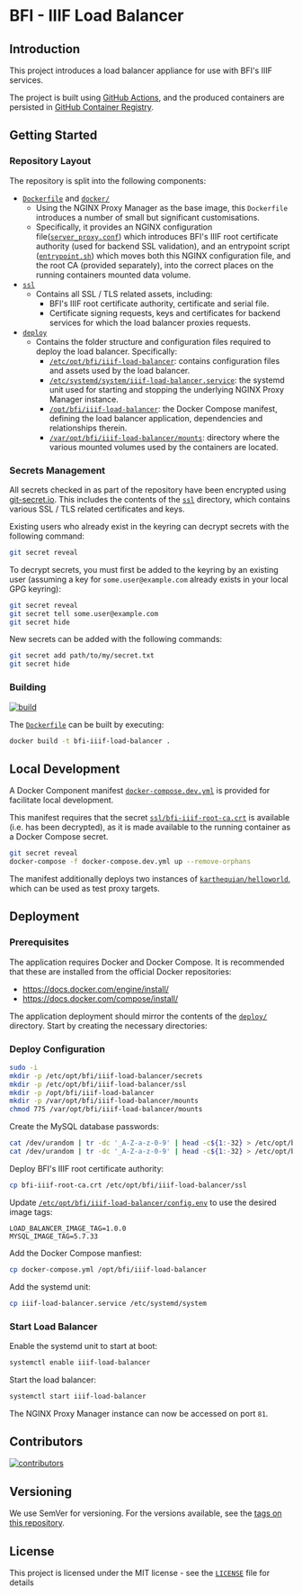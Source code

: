# BFI - IIIF Load Balancer

## Introduction

This project introduces a load balancer appliance for use with BFI's
IIIF services.

The project is built using
[GitHub Actions](https://github.com/bfidatadigipres/bfi-iiif-load-balancer/actions),
and the produced containers are persisted in
[GitHub Container Registry](https://github.com/orgs/bfidatadigipres/packages/container/package/bfi-iiif-load-balancer).

## Getting Started

### Repository Layout

The repository is split into the following components:

- [`Dockerfile`](Dockerfile) and [`docker/`](docker/)
  - Using the NGINX Proxy Manager as the base image, this `Dockerfile`
    introduces a number of small but significant customisations.
  - Specifically, it provides an NGINX configuration
    file([`server_proxy.conf`](docker/etc/bfi/iiif-load-balancer/server_proxy.conf))
    which introduces BFI's IIIF root certificate authority (used for
    backend SSL validation), and an entrypoint script
    ([`entrypoint.sh`](docker/usr/local/bin/entrypoint.sh)) which moves
    both this NGINX configuration file, and the root CA (provided
    separately), into the correct places on the running containers
    mounted data volume.
- [`ssl`](ssl/)
  - Contains all SSL / TLS related assets, including:
    - BFI's IIIF root certificate authority, certificate and serial
      file.
    - Certificate signing requests, keys and certificates for backend
      services for which the load balancer proxies requests.
- [`deploy`](deploy/)
  - Contains the folder structure and configuration files required to
    deploy the load balancer. Specifically:
    - [`/etc/opt/bfi/iiif-load-balancer`](deploy/etc/opt/bfi/iiif-load-balancer):
      contains configuration files and assets used by the load balancer.
    - [`/etc/systemd/system/iiif-load-balancer.service`](deploy/etc/systemd/system/iiif-load-balancer.service):
      the systemd unit used for starting and stopping the underlying
      NGINX Proxy Manager instance.
    - [`/opt/bfi/iiif-load-balancer`](deploy/opt/bfi/iiif-load-balancer):
      the Docker Compose manifest, defining the load balancer
      application, dependencies and relationships therein.
    - [`/var/opt/bfi/iiif-load-balancer/mounts`](deploy/var/opt/bfi/iiif-load-balancer/mounts):
      directory where the various mounted volumes used by the containers
      are located.

### Secrets Management

All secrets checked in as part of the repository have been encrypted
using [git-secret.io](https://git-secret.io/). This includes the
contents of the [`ssl`](ssl/) directory, which contains various SSL /
TLS related certificates and keys.

Existing users who already exist in the keyring can decrypt secrets with
the following command:

```bash
git secret reveal
```

To decrypt secrets, you must first be added to the keyring by an
existing user (assuming a key for `some.user@example.com` already exists
in your local GPG keyring):

```bash
git secret reveal
git secret tell some.user@example.com
git secret hide
```

New secrets can be added with the following commands:

```bash
git secret add path/to/my/secret.txt
git secret hide
```

### Building

[![build](https://github.com/bfidatadigipres/bfi-iiif-load-balancer/actions/workflows/build.yml/badge.svg)](https://github.com/bfidatadigipres/bfi-iiif-load-balancer/actions/workflows/build.yml)

The [`Dockerfile`](Dockerfile) can be built by executing:

```bash
docker build -t bfi-iiif-load-balancer .
```

## Local Development

A Docker Component manifest
[`docker-compose.dev.yml`](docker-compose.dev.yml) is provided for
facilitate local development.

This manifest requires that the secret
[`ssl/bfi-iiif-root-ca.crt`](ssl/bfi-iiif-root-ca.crt) is available
(i.e. has been decrypted), as it is made available to the running
container as a Docker Compose secret.

```bash
git secret reveal
docker-compose -f docker-compose.dev.yml up --remove-orphans
```

The manifest additionally deploys two instances of
[`karthequian/helloworld`](https://hub.docker.com/r/karthequian/helloworld),
which can be used as test proxy targets.

## Deployment

### Prerequisites

The application requires Docker and Docker Compose. It is recommended
that these are installed from the official Docker repositories:

- https://docs.docker.com/engine/install/
- https://docs.docker.com/compose/install/

The application deployment should mirror the contents of the
[`deploy/`](deploy/) directory. Start by creating the necessary
directories:

### Deploy Configuration

```bash
sudo -i
mkdir -p /etc/opt/bfi/iiif-load-balancer/secrets
mkdir -p /etc/opt/bfi/iiif-load-balancer/ssl
mkdir -p /opt/bfi/iiif-load-balancer
mkdir -p /var/opt/bfi/iiif-load-balancer/mounts
chmod 775 /var/opt/bfi/iiif-load-balancer/mounts
```

Create the MySQL database passwords:

```bash
cat /dev/urandom | tr -dc '_A-Z-a-z-0-9' | head -c${1:-32} > /etc/opt/bfi/iiif-load-balancer/secrets/mysql_password
cat /dev/urandom | tr -dc '_A-Z-a-z-0-9' | head -c${1:-32} > /etc/opt/bfi/iiif-load-balancer/secrets/mysql_root_password
```

Deploy BFI's IIIF root certificate authority:

```bash
cp bfi-iiif-root-ca.crt /etc/opt/bfi/iiif-load-balancer/ssl
```

Update
[`/etc/opt/bfi/iiif-load-balancer/config.env`](deploy/etc/opt/bfi/iiif-load-balancer/config.env)
to use the desired image tags:

```text
LOAD_BALANCER_IMAGE_TAG=1.0.0
MYSQL_IMAGE_TAG=5.7.33
```

Add the Docker Compose manfiest:

```bash
cp docker-compose.yml /opt/bfi/iiif-load-balancer
```

Add the systemd unit:

```bash
cp iiif-load-balancer.service /etc/systemd/system
```

### Start Load Balancer

Enable the systemd unit to start at boot:

```bash
systemctl enable iiif-load-balancer
```

Start the load balancer:

```bash
systemctl start iiif-load-balancer
```

The NGINX Proxy Manager instance can now be accessed on port `81`.

## Contributors

[![contributors](https://contrib.rocks/image?repo=bfidatadigipres/bfi-iiif-load-balancer)](https://github.com/bfidatadigipres/bfi-iiif-load-balancer/graphs/contributors)

## Versioning

We use SemVer for versioning. For the versions available, see the [tags
on this repository](https://github.com/bfidatadigipres/bfi-iiif-load-balancer/tags).

## License

This project is licensed under the MIT license - see the
[`LICENSE`](LICENSE) file for details
